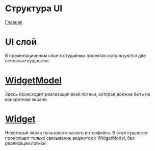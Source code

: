 # Структура UI 

[Главная](../main.md)

UI слой
=======

В презентационном слое в студийных проектах используются две основные сущности:

# [WidgetModel](widget_model.md)

Здесь происходит реализация всей логики, которая должна быть на конкретном экране.

# [Widget](widget.md)

Некоторый экран пользовательского интерфейса. В этой сущности происходит только связывание виджетов 
с WidgetModel, без реализации логики.